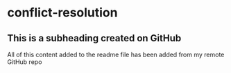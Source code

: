 # conflict-resolution

## This is a subheading created on GitHub
All of this content added to the readme file has been added from my remote GitHub repo
